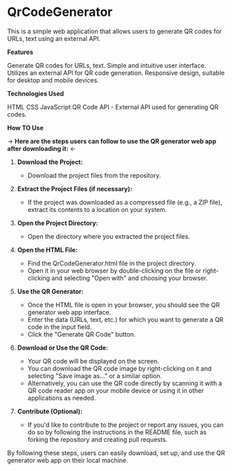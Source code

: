 # QrCodeGenerator

This is a simple web application that allows users to generate QR codes for URLs, text using an external API.

**Features**

Generate QR codes for URLs, text.
Simple and intuitive user interface.
Utilizes an external API for QR code generation.
Responsive design, suitable for desktop and mobile devices.

**Technologies Used**

HTML
CSS
JavaScript
QR Code API - External API used for generating QR codes.

**How TO Use**

-> **Here are the steps users can follow to use the QR generator web app after downloading it:** <-

1. **Download the Project:**
   - Download the project files from the repository.

2. **Extract the Project Files (if necessary):**
   - If the project was downloaded as a compressed file (e.g., a ZIP file), extract its contents to a location on your system.

3. **Open the Project Directory:**
   - Open the directory where you extracted the project files.

4. **Open the HTML File:**
   - Find the QrCodeGenerator.html file in the project directory.
   - Open it in your web browser by double-clicking on the file or right-clicking and selecting "Open with" and choosing your browser.

5. **Use the QR Generator:**
   - Once the HTML file is open in your browser, you should see the QR generator web app interface.  
   - Enter the data (URLs, text, etc.) for which you want to generate a QR code in the input field.
   - Click the "Generate QR Code" button.

6. **Download or Use the QR Code:**
   - Your QR code will be displayed on the screen.
   - You can download the QR code image by right-clicking on it and selecting "Save image as..." or a similar option.
   - Alternatively, you can use the QR code directly by scanning it with a QR code reader app on your mobile device or using it in other applications as needed.

7. **Contribute (Optional):**
   - If you'd like to contribute to the project or report any issues, you can do so by following the instructions in the README file, such as forking the repository and creating pull requests.

By following these steps, users can easily download, set up, and use the QR generator web app on their local machine.
